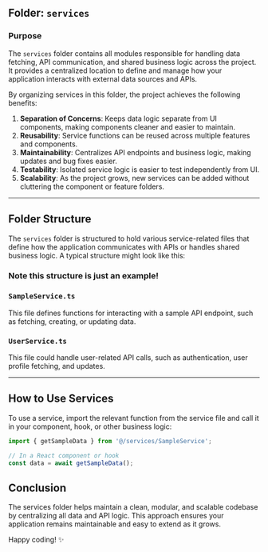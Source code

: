 ## Folder: `services`

### Purpose

The `services` folder contains all modules responsible for handling data fetching, API communication, and shared business logic across the project. It provides a centralized location to define and manage how your application interacts with external data sources and APIs.

By organizing services in this folder, the project achieves the following benefits:

1. **Separation of Concerns**: Keeps data logic separate from UI components, making components cleaner and easier to maintain.
2. **Reusability**: Service functions can be reused across multiple features and components.
3. **Maintainability**: Centralizes API endpoints and business logic, making updates and bug fixes easier.
4. **Testability**: Isolated service logic is easier to test independently from UI.
5. **Scalability**: As the project grows, new services can be added without cluttering the component or feature folders.

---

## Folder Structure

The `services` folder is structured to hold various service-related files that define how the application communicates with APIs or handles shared business logic. A typical structure might look like this:

### Note this structure is just an example!

### `SampleService.ts`

This file defines functions for interacting with a sample API endpoint, such as fetching, creating, or updating data.

### `UserService.ts`

This file could handle user-related API calls, such as authentication, user profile fetching, and updates.

---

## How to Use Services

To use a service, import the relevant function from the service file and call it in your component, hook, or other business logic:

```typescript
import { getSampleData } from '@/services/SampleService';

// In a React component or hook
const data = await getSampleData();
```

## Conclusion

The services folder helps maintain a clean, modular, and scalable codebase by centralizing all data and API logic. This approach ensures your application remains maintainable and easy to extend as it grows.

Happy coding! ✨
